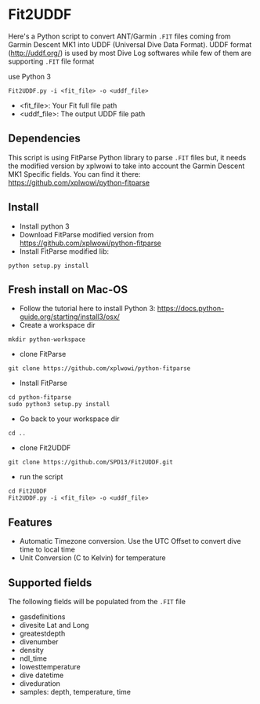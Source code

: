 Fit2UDDF
===============

Here's a Python script to convert ANT/Garmin `.FIT` files coming from Garmin Descent MK1 into UDDF (Universal Dive Data Format).
UDDF format (http://uddf.org/) is used by most Dive Log softwares while few of them are supporting `.FIT` file format

use Python 3

```
Fit2UDDF.py -i <fit_file> -o <uddf_file>
```
* <fit_file>: Your Fit full file path
* <uddf_file>: The output UDDF file path

Dependencies
-----------------------------------
This script is using FitParse Python library to parse `.FIT` files
but, it needs the modified version by xplwowi to take into account the Garmin Descent MK1 Specific fields.
You can find it there:
https://github.com/xplwowi/python-fitparse

Install
-----------------------------------
* Install python 3
* Download FitParse modified version from https://github.com/xplwowi/python-fitparse
* Install FitParse modified lib:
```
python setup.py install
```

Fresh install on Mac-OS
-----------------------------------
* Follow the tutorial here to install Python 3: https://docs.python-guide.org/starting/install3/osx/
* Create a workspace dir
```
mkdir python-workspace
```
* clone FitParse
```
git clone https://github.com/xplwowi/python-fitparse
```
* Install FitParse
```
cd python-fitparse
sudo python3 setup.py install
```
* Go back to your workspace dir
```
cd ..
```
* clone  Fit2UDDF
```
git clone https://github.com/SPD13/Fit2UDDF.git
```
* run the script
```
cd Fit2UDDF
Fit2UDDF.py -i <fit_file> -o <uddf_file>
```

Features
-----------------------------------
* Automatic Timezone conversion. Use the UTC Offset to convert dive time to local time
* Unit Conversion (C to Kelvin) for temperature

Supported fields
-----------------------------------
The following fields will be populated from the `.FIT` file
* gasdefinitions
* divesite Lat and Long
* greatestdepth
* divenumber
* density
* ndl_time
* lowesttemperature
* dive datetime
* diveduration
* samples: depth, temperature, time